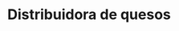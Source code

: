 ---
title: "Distribuidora de quesos"
url: /caracas/distribuidora-de-quesos-2a-transversal-de-los-molinos/
shop: Käse
---